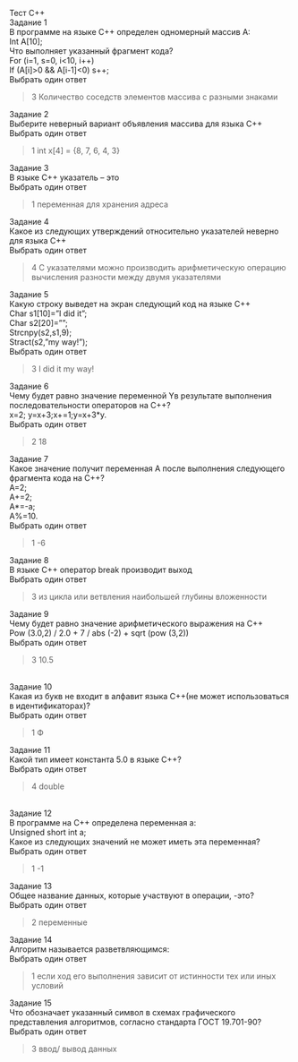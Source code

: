 Тест С++ <br>
Задание 1<br>
В программе на языке С++ определен одномерный массив А:<br>
Int A[10];<br>
Что выполняет указанный фрагмент кода?<br>
For (i=1, s=0, i<10, i++)<br>
If (A[i]>0 && A[i-1]<0) s++;<br>
Выбрать один ответ<br>

>3 Количество соседств элементов массива с разными знаками

Задание 2<br>
Выберите неверный вариант объявления массива для языка С++<br>
Выбрать один ответ<br>

>1 int x[4] = {8, 7, 6, 4, 3}

Задание 3<br>
В языке С++ указатель – это<br>
Выбрать один ответ<br>

>1 переменная для хранения адреса

Задание 4<br>
Какое из следующих утверждений относительно указателей неверно для языка С++<br>
Выбрать один ответ<br>

>4 С указателями можно производить арифметическую операцию вычисления разности между двумя указателями

Задание 5<br>
Какую строку выведет на экран следующий код на языке С++<br>
Char s1[10]=”I did it”;<br>
Char s2[20]=””;<br>
Strcnpy(s2,s1,9);<br>
Stract(s2,”my way!”);<br>
Выбрать один ответ<br>

>3 I did it my way!

Задание 6<br>
Чему будет равно значение переменной Yв результате выполнения последовательности операторов на С++?<br>
x=2; y=x+3;x+=1;y=x+3*y.<br>
Выбрать один ответ<br>

>2 18

Задание 7<br>
Какое значение получит переменная A после выполнения следующего фрагмента кода на С++?<br>
A=2;<br>
A+=2;<br>
A*=-a;<br>
A%=10.<br>
Выбрать один ответ<br>

>1 -6

Задание 8<br>
В языке С++ оператор break производит выход<br>
Выбрать один ответ<br>

>3 из цикла или ветвления наибольшей глубины вложенности

Задание 9<br>
Чему будет равно значение арифметического выражения на С++<br>
Pow (3.0,2) / 2.0 + 7 / abs (-2) + sqrt (pow (3,2))<br>
Выбрать один ответ<br>

>3 10.5

 <br>
Задание 10<br>
Какая из букв не входит в алфавит языка С++(не может использоваться в идентификаторах)?<br>
Выбрать один ответ<br>

>1 Ф

Задание 11<br>
Какой тип имеет константа 5.0 в языке С++?<br>
Выбрать один ответ<br>

>4 double

<br>
Задание 12<br>
В программе на С++ определена переменная а:<br>
Unsigned short int a;<br>
Какое из следующих значений не может иметь эта переменная?<br>
Выбрать один ответ<br>

>1 -1

Задание 13<br>
Общее название данных, которые участвуют в операции, -это?<br>
Выбрать один ответ<br>

>2 переменные

Задание 14<br>
Алгоритм называется разветвляющимся:<br>
Выбрать один ответ<br>

>1 если ход его выполнения зависит от истинности тех или иных условий

Задание 15<br>
Что обозначает указанный символ в схемах графического представления алгоритмов, согласно стандарта ГОСТ 19.701-90?<br>
Выбрать один ответ<br>

>3 ввод/ вывод данных

